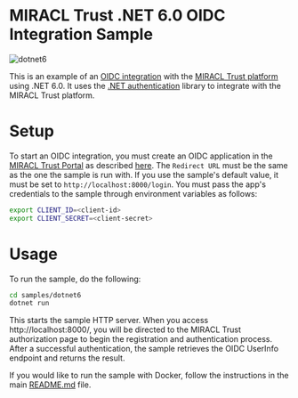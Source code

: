 # MIRACL Trust .NET 6.0 OIDC Integration Sample

![dotnet6](https://github.com/miracl/oidc-samples/workflows/dotnet6/badge.svg)

This is an example of an [OIDC integration](https://miracl.com/resources/docs/guides/authentication/oidc/)
with the [MIRACL Trust platform](https://miracl.com) using .NET 6.0.
It uses the [.NET authentication](https://www.nuget.org/packages/Microsoft.AspNetCore.Authentication.OpenIdConnect/)
library to integrate with the MIRACL Trust platform.

# Setup

To start an OIDC integration, you must create an OIDC application in the
[MIRACL Trust Portal](https://trust.miracl.com) as described [here](https://miracl.com/resources/docs/get-started/low-code/).
The `Redirect URL` must be the same as the one the sample is run with. If you use the
sample's default value, it must be set to `http://localhost:8000/login`.
You must pass the app's credentials to the sample through environment
variables as follows:

``` bash
export CLIENT_ID=<client-id>
export CLIENT_SECRET=<client-secret>
```

# Usage

To run the sample, do the following:

```bash
cd samples/dotnet6
dotnet run
```

This starts the sample HTTP server. When you access http://localhost:8000/, you
will be directed to the MIRACL Trust authorization page to begin the
registration and authentication process. After a successful authentication, the
sample retrieves the OIDC UserInfo endpoint and returns the result.

If you would like to run the sample with Docker, follow the instructions in the
main [README.md](../../README.md#run-with-docker) file.
